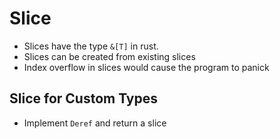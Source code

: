 # Slice

- Slices have the type `&[T]` in rust.
- Slices can be created from existing slices
- Index overflow in slices would cause the program to panick

## Slice for Custom Types

- Implement `Deref` and return a slice
